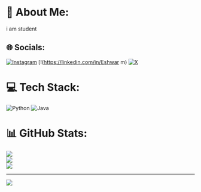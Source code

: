 # 💫 About Me:
i am student<br>


## 🌐 Socials:
[![Instagram](https://img.shields.io/badge/Instagram-%23E4405F.svg?logo=Instagram&logoColor=white)](https://instagram.com/eshwar3489) [!(https://linkedin.com/in/Eshwar m) [![X](https://img.shields.io/badge/X-black.svg?logo=X&logoColor=white)](https://x.com/Eshwarprince123) 

# 💻 Tech Stack:
![Python](https://img.shields.io/badge/python-3670A0?style=for-the-badge&logo=python&logoColor=ffdd54) ![Java](https://img.shields.io/badge/java-%23ED8B00.svg?style=for-the-badge&logo=openjdk&logoColor=white)
# 📊 GitHub Stats:
![](https://github-readme-stats.vercel.app/api?username=ImmortalEshwar&theme=vue-dark&hide_border=false&include_all_commits=false&count_private=false)<br/>
![](https://github-readme-streak-stats.herokuapp.com/?user=ImmortalEshwar&theme=vue-dark&hide_border=false)<br/>
![](https://github-readme-stats.vercel.app/api/top-langs/?username=ImmortalEshwar&theme=vue-dark&hide_border=false&include_all_commits=false&count_private=false&layout=compact)

---
[![](https://visitcount.itsvg.in/api?id=ImmortalEshwar&icon=0&color=0)](https://visitcount.itsvg.in)

<!-- Proudly created with GPRM ( https://gprm.itsvg.in ) -->

